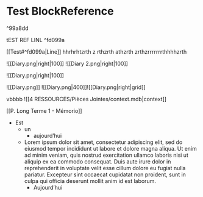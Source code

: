 # Test BlockReference

^99a8dd

tEST REF LINL ^fd099a

[[Test#^fd099a|Line]]
hhrhrhtzrth z
rthzrth athzrth zrthzrrrrrrrthhhhzrth

![[Diary.png|right|100]] ![[Diary 2.png|right|100]] 

![[Diary.png|right|100]] 

![[Diary.png]]
![[Diary.png|400]]![[Diary.png|right|grid]]

vbbbb
![[4 RESSOURCES/Pièces Jointes/context.mdb|context]]

[[P. Long Terme 1 - Mémorio]]



- Est 
	- un 
		- aujourd’hui
	- Lorem ipsum dolor sit amet, consectetur adipiscing elit, sed do eiusmod tempor incididunt ut labore et dolore magna aliqua. Ut enim ad minim veniam, quis nostrud exercitation ullamco laboris nisi ut aliquip ex ea commodo consequat. Duis aute irure dolor in reprehenderit in voluptate velit esse cillum dolore eu fugiat nulla pariatur. Excepteur sint occaecat cupidatat non proident, sunt in culpa qui officia deserunt mollit anim id est laborum.
		- Aujourd’hui 




